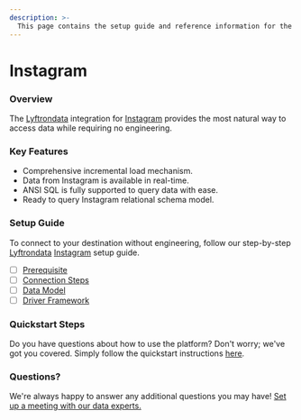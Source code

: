 ```yaml
---
description: >-
  This page contains the setup guide and reference information for the Instagram source connector.
---
```


# Instagram

### Overview

The [Lyftrondata](https://www.lyftrondata.com/) integration for [Instagram](None) provides the most natural way to access data while requiring no engineering.

### Key Features

* Comprehensive incremental load mechanism.
* Data from Instagram is available in real-time.&#x20;
* ANSI SQL is fully supported to query data with ease.
* Ready to query Instagram relational schema model.

### Setup Guide

To connect to your destination without engineering, follow our step-by-step [Lyftrondata](https://www.lyftrondata.com/)  [Instagram](None) setup guide.

* [ ] [Prerequisite](prerequisite.md)
* [ ] [Connection Steps](connection-steps.md)
* [ ] [Data Model](data-model/erd.md)
* [ ] [Driver Framework](driver-framework/)

### Quickstart Steps

Do you have questions about how to use the platform? Don't worry; we've got you covered. Simply follow the quickstart instructions [here](../README.md).

### Questions? <a href="#questions" id="questions"></a>

We're always happy to answer any additional questions you may have! [Set up a meeting with our data experts.](https://www.lyftrondata.com/book-a-meeting/)

